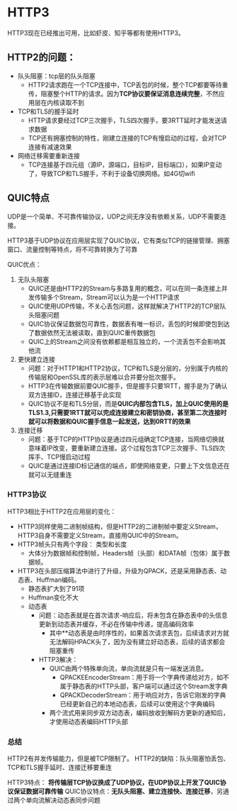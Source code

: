 # HTTP3

HTTP3现在已经推出可用，比如虾皮、知乎等都有使用HTTP3。

## HTTP2的问题：
- 队头阻塞：tcp层的队头阻塞
  - HTTP2请求跑在一个TCP连接中，TCP丢包的时候，整个TCP都要等待重传，阻塞整个HTTP的请求。因为**TCP协议要保证消息连续完整**，不然应用层在内核读取不到
- TCP和TLS的握手延时
  - HTTP请求要经过TCP三次握手，TLS四次握手，要3RTT延时才能发送请求数据
  - TCP还有拥塞控制的特性，刚建立连接的TCP有慢启动的过程，会对TCP连接有减速效果
- 网络迁移需要重新连接
  - TCP连接基于四元组（源IP，源端口，目标IP，目标端口），如果IP变动了，导致TCP和TLS握手，不利于设备切换网络。如4G切wifi

## QUIC特点

UDP是一个简单、不可靠传输协议，UDP之间无序没有依赖关系，UDP不需要连接。

HTTP3基于UDP协议在应用层实现了QUIC协议，它有类似TCP的链接管理、拥塞窗口、流量控制等特点，将不可靠转换为了可靠

QUIC优点：
1. 无队头阻塞
   - QUIC还是由HTTP2的Stream与多路复用的概念，可以在同一条连接上并发传输多个Stream，Stream可以认为是一个HTTP请求
   - QUIC使用UDP传输，不关心丢包问题，这样就解决了HTTP2的TCP层队头阻塞问题
   - QUIC协议保证数据包可靠性，数据表有唯一标识，丢包的时候即使包到达了数据依然无法被读取，直到QUIC重传数据包
   - QUIC上的Stream之间没有依赖都是相互独立的，一个流丢包不会影响其他流
2. 更快建立连接
   - 问题：对于HTTP1和HTTP2协议，TCP和TLS是分层的，分别属于内核的传输层和OpenSSL库的表示层难以合并要分批次握手。
   - HTTP3在传输数据前要QUIC握手，但是握手只要1RTT，握手是为了确认双方连接ID，连接迁移基于此实现
   - QUIC协议不是和TLS分层，而是**QUIC内部包含TLS，加上QUIC使用的是TLS1.3,只需要1RTT就可以完成连接建立和密钥协商，甚至第二次连接时就可以将数据和QUIC握手信息一起发送，达到0RTT的效果**
3. 连接迁移
   - 问题：基于TCP的HTTP协议是通过四元组确定TCP连接，当网络切换就意味着IP改变，要重新建立连接。这个过程包含TCP三次握手、TLS四次挥手、TCP慢启动过程
   - QUIC是通过连接ID标记通信的端点，即使网络变更，只要上下文信息还在就可以无缝重连

### HTTP3协议
HTTP3相比于HTTP2在应用层的变化：
- HTTP3同样使用二进制帧结构，但是HTTP2的二进制帧中要定义Stream，HTTP3自身不需要定义Stream，直接用QUIC中的Stream。
- HTTP3帧头只有两个字段： 类型和长度
  - 大体分为数据帧和控制帧，Headers帧（头部）和DATA帧（包体）属于数据帧。
- HTTP3在头部压缩算法中进行了升级，升级为QPACK，还是采用静态表、动态表、Huffman编码。
  - 静态表扩大到了91项
  - Huffman变化不大
  - 动态表
    - 问题：动态表就是在首次请求-响应后，将未包含在静态表中的头信息更新到动态表并缓存，不必在传输中传递，提高编码效率
      - 其中**动态表是由时序性的，如果首次请求丢包，后续请求对方就无法解码HPACK头了，因为没有建立好动态表，后续的请求都会阻塞重传
    - HTTP3解决：
      - QUIC由两个特殊单向流，单向流就是只有一端发送消息。
        - QPACKEEncoderStream：用于将一个字典传递给对方，如不属于静态表的HTTP头部，客户端可以通过这个Stream发字典
        - QPACKDecoderStream：用于响应对方，告诉它刚发的字典已经更新自己的本地动态表，后续可以使用这个字典编码
      - 两个流式用来同步双方动态表，编码放收到解码方更新的通知后，才使用动态表编码HTTP头部

### 总结
HTTP2有并发传输能力，但是被TCP限制了。
HTTP2的缺陷：队头阻塞怕丢包、TCP和TLS握手延时、连接迁移要重连

HTTP3特点： **将传输层TCP协议换成了UDP协议，在UDP协议上开发了QUIC协议保证数据可靠传输**
QUIC协议特点：**无队头阻塞、建立连接快、连接迁移**，另通过两个单向流解决动态表同步问题
